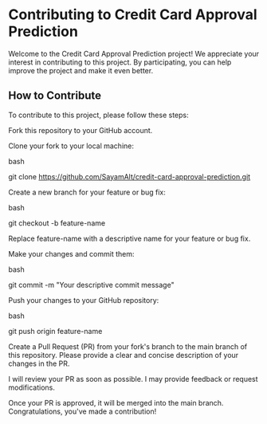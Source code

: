 # Contributing to Credit Card Approval Prediction

Welcome to the Credit Card Approval Prediction project! We appreciate your interest in contributing to this project. By participating, you can help improve the project and make it even better.

## How to Contribute

To contribute to this project, please follow these steps:

Fork this repository to your GitHub account.

Clone your fork to your local machine:

bash

git clone https://github.com/SayamAlt/credit-card-approval-prediction.git

Create a new branch for your feature or bug fix:

bash

git checkout -b feature-name

Replace feature-name with a descriptive name for your feature or bug fix.

Make your changes and commit them:

bash

git commit -m "Your descriptive commit message"

Push your changes to your GitHub repository:

bash

git push origin feature-name

Create a Pull Request (PR) from your fork's branch to the main branch of this repository. Please provide a clear and concise description of your changes in the PR.

I will review your PR as soon as possible. I may provide feedback or request modifications.

Once your PR is approved, it will be merged into the main branch. Congratulations, you've made a contribution!